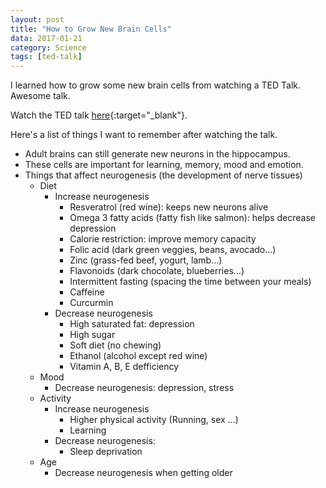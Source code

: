 ```yaml
---
layout: post
title: "How to Grow New Brain Cells"
data: 2017-01-21
category: Science
tags: [ted-talk]
---
```


I learned how to grow some new brain cells from watching a TED Talk. Awesome talk.
<!--more-->

Watch the TED talk [here](https://www.ted.com/talks/sandrine_thuret_you_can_grow_new_brain_cells_here_s_how?language=en){:target="_blank"}.

Here's a list of things I want to remember after watching the talk.

* Adult brains can still generate new neurons in the hippocampus.
* These cells are important for learning, memory, mood and emotion.
* Things that affect neurogenesis (the development of nerve tissues)
    * Diet
        * Increase neurogenesis
            * Resveratrol (red wine): keeps new neurons alive
            * Omega 3 fatty acids (fatty fish like salmon): helps decrease depression
            * Calorie restriction: improve memory capacity
            * Folic acid (dark green veggies, beans, avocado...)
            * Zinc (grass-fed beef, yogurt, lamb...)
            * Flavonoids (dark chocolate, blueberries...)
            * Intermittent fasting (spacing the time between your meals)
            * Caffeine
            * Curcurmin
        * Decrease neurogenesis
            * High saturated fat: depression
            * High sugar
            * Soft diet (no chewing)
            * Ethanol (alcohol except red wine)
            * Vitamin A, B, E defficiency
    * Mood
        * Decrease neurogenesis: depression, stress
    * Activity
        * Increase neurogenesis
          * Higher physical activity (Running, sex …)
          * Learning
        * Decrease neurogenesis:
          * Sleep deprivation
    * Age
        * Decrease neurogenesis when getting older